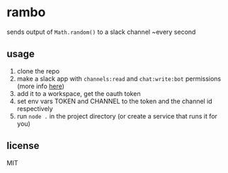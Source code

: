 # rambo
sends output of `Math.random()` to a slack channel ~every second

## usage
1. clone the repo
1. make a slack app with `channels:read` and `chat:write:bot` permissions (more info [here](https://api.slack.com/messaging/sending#getting_started))
1. add it to a workspace, get the oauth token
1. set env vars TOKEN and CHANNEL to the token and the channel id respectively
1. run `node .` in the project directory (or create a service that runs it for you)

## license
MIT

